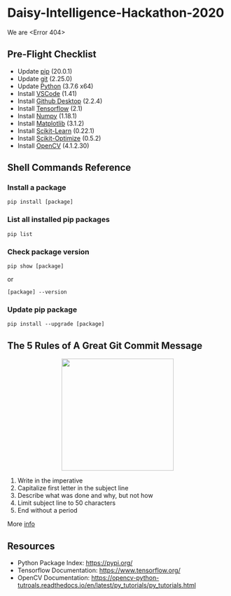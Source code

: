 # Daisy-Intelligence-Hackathon-2020
We are <Error 404>

## Pre-Flight Checklist
* Update [pip](https://pypi.org/project/pip/) (20.0.1)
* Update [git](https://git-scm.com/) (2.25.0)
* Update [Python](https://www.python.org/) (3.7.6 x64)
* Install [VSCode](https://code.visualstudio.com/) (1.41)
* Install [Github Desktop](https://desktop.github.com/) (2.2.4)
* Install [Tensorflow](https://www.tensorflow.org/) (2.1)
* Install [Numpy](https://pypi.org/project/numpy/) (1.18.1)
* Install [Matplotlib](https://pypi.org/project/matplotlib/) (3.1.2)
* Install [Scikit-Learn](https://scikit-learn.org/stable/) (0.22.1)
* Install [Scikit-Optimize](https://pypi.org/project/scikit-optimize/) (0.5.2)
* Install [OpenCV](https://pypi.org/project/opencv-python/) (4.1.2.30)



## Shell Commands Reference
### Install a package
```
pip install [package] 
```

### List all installed pip packages
```
pip list
```

### Check package version
```
pip show [package]
```
or
```
[package] --version
```

### Update pip package
```
pip install --upgrade [package]
```

## The 5 Rules of A Great Git Commit Message
<p align="center">
  <img src="https://imgs.xkcd.com/comics/git_commit.png" width="256">
</p>

1. Write in the imperative
2. Capitalize first letter in the subject line 
3. Describe what was done and why, but not how
4. Limit subject line to 50 characters
5. End without a period

More [info](https://www.theserverside.com/video/Follow-these-git-commit-message-guidelines)

## Resources
* Python Package Index: https://pypi.org/
* Tensorflow Documentation: https://www.tensorflow.org/
* OpenCV Documentation: https://opencv-python-tutroals.readthedocs.io/en/latest/py_tutorials/py_tutorials.html
